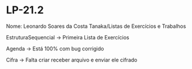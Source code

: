 # LP-21.2
Nome: Leonardo Soares da Costa Tanaka/Listas de Exercícios e Trabalhos

EstruturaSequencial -> Primeira Lista de Exercícios

Agenda -> Está 100% com bug corrigido

Cifra -> Falta criar receber arquivo e enviar ele cifrado
